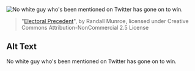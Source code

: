 ![No white guy who's been mentioned on Twitter has gone on to win.](https://imgs.xkcd.com/comics/electoral_precedent.png)
> "[Electoral Precedent](https://xkcd.com/1122/)", by Randall Munroe, licensed under Creative Commons Attribution-NonCommercial 2.5 License

## Alt Text
No white guy who's been mentioned on Twitter has gone on to win.
